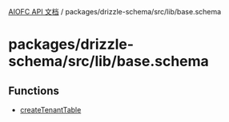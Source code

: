 [AIOFC API 文档](../../../../../index.md) / packages/drizzle-schema/src/lib/base.schema

# packages/drizzle-schema/src/lib/base.schema

## Functions

- [createTenantTable](functions/createTenantTable.md)
